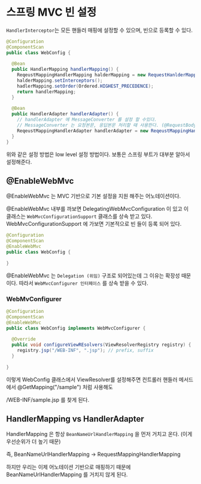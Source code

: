 # 스프링 MVC 빈 설정

`HandlerInterceptor`는 모든 핸들러 매핑에 설정할 수 있으며, 빈으로 등록할 수 있다.

```java
@Configuration
@ComponentScan
public class WebConfig {
  
  @Bean
  public HandlerMapping handlerMapping() {
    ReqeustMappingHandlerMapping halderMapping = new RequestHanlderMappong();
    halderMapping.setInterceptors();
    hadlerMapping.setOrder(Ordered.HIGHEST_PRECEDENCE);
    return handlerMapping;
  }
  
  @Bean
  public HandlerAdapter handlerAdapter() {
    // handlerAdapter 에 MessageConverter 를 설정 할 수있다.
    // MessageConverter 는 요청본문, 응답본문 처리할 때 사용한다. (@RequestBody, @ResponseBody)
    ReqeustMappingHandlerAdapter handlerAdapter = new ReqeustMappingHandlerAdapter();
  }
}
 ```

위와 같은 설정 방법은 low level 설정 방법이다. 보통은 스프링 부트가 대부분 알아서 설정해준다.

## @EnableWebMvc

@EnableWebMvc 는 MVC 기반으로 기본 설정을 지원 해주는 어노테이션이다.

@EnableWebMvc 내부를 까보면 DelegatingWebMvcConfiguration 이 있고 이 클래스는 `WebMvcConfigurationSupport` 클래스를 
상속 받고 있다. WebMvcConfigurationSupport 에 가보면 기본적으로 빈 들이 등록 되어 있다.

```java
@Configuration
@ComponentScan
@EnableWebMvc
public class WebConfig {
  
}
```

@EnableWebMvc 는 `Delegation (위임)` 구조로 되어있는데 그 이유는 확장성 때문이다. 따라서 `WebMvcConfigurer 인터페이스` 를 상속 받을 수 있다.

### WebMvConfigurer

```java
@Configuration
@ComponentScan
@EnableWebMvc
public class WebConfig implements WebMvcConfigurer {
  
  @Override
  public void configureViewREsolvers(ViewResolverRegistry registry) {
    registry.jsp("/WEB-INF", ".jsp"); // prefix, suffix
  }
  
}
```

이렇게 WebConfig 클래스에서 ViewResolver를 설정해주면 컨트롤러 핸들러 메서드에서 @GetMapping("/sample") 처럼 사용해도

/WEB-INF/sample.jsp 를 찾게 된다.

## HandlerMapping vs HandlerAdapter

HandlerMapping 은 항상 `BeanNameUrlHandlerMapping` 을 먼저 거치고 온다. (이게 우선순위가 더 높기 때문)

즉, BeanNameUrlHandlerMapping -> RequestMappingHandlerMapping 

하지만 우리는 이제 어노테이션 기반으로 매핑하기 때문에 BeanNameUrlHandlerMapping 를 거치지 않게 된다.
